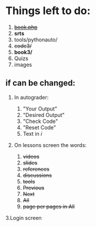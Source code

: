 Things left to do:
=================

1. ~~[book.php](book.php)~~
2. **srts**
5. tools/pythonauto/
6. ~~code3/~~
7. **book3/**
8. Quizs
9. images


if can be changed:
-----------------
1. In autograder: 
   1. "Your Output"
   2. "Desired Output"
   3. "Check Code"
   4. "Reset Code"
   5. Text in *i*

2. On lessons screen the words:
   1. ~~videos~~
   2. ~~slides~~
   3. ~~references~~
   4. ~~discussions~~
   5. ~~tools~~
   6. ~~Previous~~
   7. ~~Next~~
   8. ~~All~~
   9. ~~page per pages in All~~

3.Login screen
